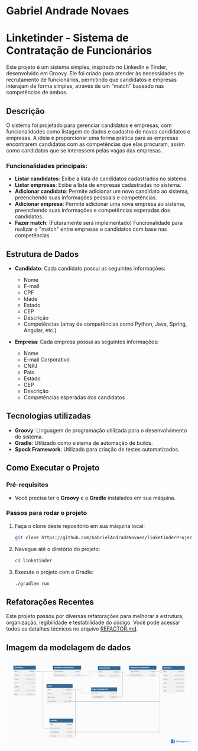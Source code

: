# Gabriel Andrade Novaes

# Linketinder - Sistema de Contratação de Funcionários

Este projeto é um sistema simples, inspirado no LinkedIn e Tinder, desenvolvido em Groovy. Ele foi criado para atender às necessidades de recrutamento de funcionários, permitindo que candidatos e empresas interajam de forma simples, através de um "match" baseado nas competências de ambos.

## Descrição

O sistema foi projetado para gerenciar candidatos e empresas, com funcionalidades como listagem de dados e cadastro de novos candidatos e empresas. A ideia é proporcionar uma forma prática para as empresas encontrarem candidatos com as competências que elas procuram, assim como candidatos que se interessem pelas vagas das empresas.

### Funcionalidades principais:
- **Listar candidatos**: Exibe a lista de candidatos cadastrados no sistema.
- **Listar empresas**: Exibe a lista de empresas cadastradas no sistema.
- **Adicionar candidato**: Permite adicionar um novo candidato ao sistema, preenchendo suas informações pessoais e competências.
- **Adicionar empresa**: Permite adicionar uma nova empresa ao sistema, preenchendo suas informações e competências esperadas dos candidatos.
- **Fazer match**: (Futuramente será implementado) Funcionalidade para realizar o "match" entre empresas e candidatos com base nas competências.

## Estrutura de Dados

- **Candidato**: Cada candidato possui as seguintes informações:
  - Nome
  - E-mail
  - CPF
  - Idade
  - Estado
  - CEP
  - Descrição
  - Competências (array de competências como Python, Java, Spring, Angular, etc.)

- **Empresa**: Cada empresa possui as seguintes informações:
  - Nome
  - E-mail Corporativo
  - CNPJ
  - País
  - Estado
  - CEP
  - Descrição
  - Competências esperadas dos candidatos

## Tecnologias utilizadas
- **Groovy**: Linguagem de programação utilizada para o desenvolvimento do sistema.
- **Gradle**: Utilizado como sistema de automação de builds.
- **Spock Framework**: Utilizado para criação de testes automatizados.

## Como Executar o Projeto

### Pré-requisitos
- Você precisa ter o **Groovy** e o **Gradle** instalados em sua máquina.

### Passos para rodar o projeto
1. Faça o clone deste repositório em sua máquina local:
   ```bash
   git clone https://github.com/GabrielAndradeNovaes/linketinderProject.git
   ```
2. Navegue até o diretório do projeto:
   ```bash
   cd linketinder
   ```
3. Execute o projeto com o Gradle:
   ```bash
   ./gradlew run
   ```

## Refatorações Recentes

Este projeto passou por diversas refatorações para melhorar a estrutura, organização, legibilidade e testabilidade do código. Você pode acessar todos os detalhes técnicos no arquivo [REFACTOR.md](./REFACTOR.md).

## Imagem da modelagem de dados

![Imagem da modelagem de dados](Untitled%20(1).png)
